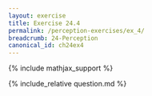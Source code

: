 ```yaml
---
layout: exercise
title: Exercise 24.4
permalink: /perception-exercises/ex_4/
breadcrumb: 24-Perception
canonical_id: ch24ex4
---
```


{% include mathjax_support %}
<div id="hiddden">{% include_relative question.md %}</div>
